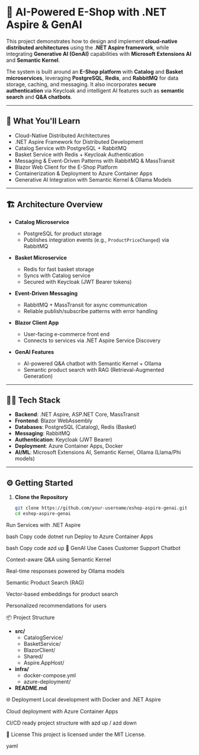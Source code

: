 # 🛒 AI-Powered E-Shop with .NET Aspire & GenAI

This project demonstrates how to design and implement **cloud-native distributed architectures** using the **.NET Aspire framework**, while integrating **Generative AI (GenAI)** capabilities with **Microsoft Extensions AI** and **Semantic Kernel**.  

The system is built around an **E-Shop platform** with **Catalog** and **Basket microservices**, leveraging **PostgreSQL**, **Redis**, and **RabbitMQ** for data storage, caching, and messaging. It also incorporates **secure authentication** via Keycloak and intelligent AI features such as **semantic search** and **Q&A chatbots**.

---

## 🚀 What You'll Learn

- Cloud-Native Distributed Architectures  
- .NET Aspire Framework for Distributed Development  
- Catalog Service with PostgreSQL + RabbitMQ  
- Basket Service with Redis + Keycloak Authentication  
- Messaging & Event-Driven Patterns with RabbitMQ & MassTransit  
- Blazor Web Client for the E-Shop Platform  
- Containerization & Deployment to Azure Container Apps  
- Generative AI Integration with Semantic Kernel & Ollama Models  

---

## 🏗️ Architecture Overview

- **Catalog Microservice**  
  - PostgreSQL for product storage  
  - Publishes integration events (e.g., `ProductPriceChanged`) via RabbitMQ  

- **Basket Microservice**  
  - Redis for fast basket storage  
  - Syncs with Catalog service  
  - Secured with Keycloak (JWT Bearer tokens)  

- **Event-Driven Messaging**  
  - RabbitMQ + MassTransit for async communication  
  - Reliable publish/subscribe patterns with error handling  

- **Blazor Client App**  
  - User-facing e-commerce front end  
  - Connects to services via .NET Aspire Service Discovery  

- **GenAI Features**  
  - AI-powered Q&A chatbot with Semantic Kernel + Ollama  
  - Semantic product search with RAG (Retrieval-Augmented Generation)  

---

## 🧑‍💻 Tech Stack

- **Backend**: .NET Aspire, ASP.NET Core, MassTransit  
- **Frontend**: Blazor WebAssembly  
- **Databases**: PostgreSQL (Catalog), Redis (Basket)  
- **Messaging**: RabbitMQ  
- **Authentication**: Keycloak (JWT Bearer)  
- **Deployment**: Azure Container Apps, Docker  
- **AI/ML**: Microsoft Extensions AI, Semantic Kernel, Ollama (Llama/Phi models)  

---

## ⚙️ Getting Started

1. **Clone the Repository**
   ```bash
   git clone https://github.com/your-username/eshop-aspire-genai.git
   cd eshop-aspire-genai
Run Services with .NET Aspire

bash
Copy code
dotnet run
Deploy to Azure Container Apps

bash
Copy code
azd up
🧠 GenAI Use Cases
Customer Support Chatbot

Context-aware Q&A using Semantic Kernel

Real-time responses powered by Ollama models

Semantic Product Search (RAG)

Vector-based embeddings for product search

Personalized recommendations for users

📦 Project Structure
- **src/**
  - CatalogService/
  - BasketService/
  - BlazorClient/
  - Shared/
  - Aspire.AppHost/
- **infra/**
  - docker-compose.yml
  - azure-deployment/
- **README.md**

🌐 Deployment
Local development with Docker and .NET Aspire

Cloud deployment with Azure Container Apps

CI/CD ready project structure with azd up / azd down

📜 License
This project is licensed under the MIT License.

yaml






